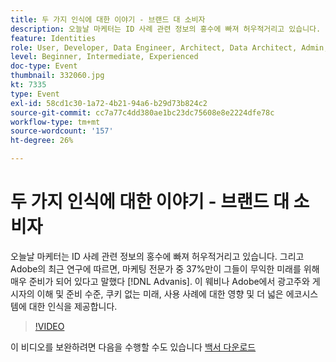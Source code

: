 ```yaml
---
title: 두 가지 인식에 대한 이야기 - 브랜드 대 소비자
description: 오늘날 마케터는 ID 사례 관련 정보의 홍수에 빠져 허우적거리고 있습니다. 그리고 Adobe 앤 어드밴스 사의 최근 연구에 따르면, 마케팅 전문가 중 37퍼센트만이 그들이 무익한 미래를 위해 매우 준비가 되어 있다고 말했다. 이 웨비나 Adobe에서 광고주와 게시자의 이해 및 준비 수준, 쿠키 없는 미래, 사용 사례에 대한 영향 및 더 넓은 에코시스템에 대한 인식을 제공합니다.
feature: Identities
role: User, Developer, Data Engineer, Architect, Data Architect, Admin, Leader
level: Beginner, Intermediate, Experienced
doc-type: Event
thumbnail: 332060.jpg
kt: 7335
type: Event
exl-id: 58cd1c30-1a72-4b21-94a6-b29d73b824c2
source-git-commit: cc7a77c4dd380ae1bc23dc75608e8e2224dfe78c
workflow-type: tm+mt
source-wordcount: '157'
ht-degree: 26%

---
```


# 두 가지 인식에 대한 이야기 - 브랜드 대 소비자

오늘날 마케터는 ID 사례 관련 정보의 홍수에 빠져 허우적거리고 있습니다. 그리고 Adobe의 최근 연구에 따르면, 마케팅 전문가 중 37%만이 그들이 무익한 미래를 위해 매우 준비가 되어 있다고 말했다 [!DNL Advanis]. 이 웨비나 Adobe에서 광고주와 게시자의 이해 및 준비 수준, 쿠키 없는 미래, 사용 사례에 대한 영향 및 더 넓은 에코시스템에 대한 인식을 제공합니다.

>[!VIDEO](https://video.tv.adobe.com/v/332060/?quality=12&learn=on)

이 비디오를 보완하려면 다음을 수행할 수도 있습니다 [백서 다운로드](assets/whitepaper-a-tale-of-two-perceptions.pdf)
